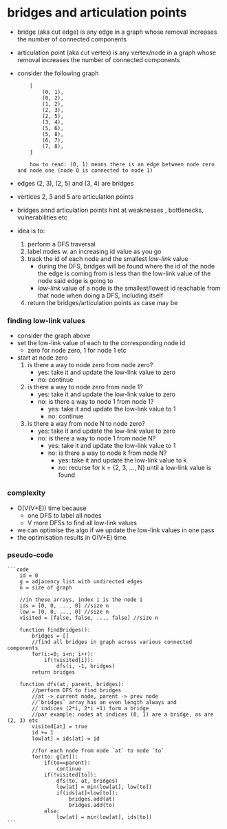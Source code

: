 # bridges and articulation points
* bridge (aka cut edge) is any edge in a graph whose removal increases the number of connected components
* articulation point (aka cut vertex) is any vertex/node in a graph whose removal increases the number of connected components
* consider the following graph

    ```text
        [
            (0, 1),
            (0, 2),
            (1, 2),
            (2, 3),
            (2, 5),
            (3, 4),
            (5, 6),
            (5, 8),
            (6, 7),
            (7, 8),
        ]

        how to read: (0, 1) means there is an edge between node zero and node one (node 0 is connected to node 1)
    ```

* edges (2, 3), (2, 5) and (3, 4) are bridges
* vertices 2, 3 and 5 are articulation points
* bridges annd articulation points hint at weaknesses , bottlenecks, vulnerabilities etc
* idea is to:
    1. perform a DFS traversal
    2. label nodes w. an increasing id value as you go
    3. track the id of each node and the smallest *low-link* value
        - during the DFS, bridges will be found where the id of the node the edge is coming from is less than the low-link value of the node said edge is going to
        - *low-link* value of a node is the smallest/lowest id reachable from that node when doing a DFS, including itself
    4. return the bridges/articulation points as case may be
### finding low-link values
* consider the graph above
* set the low-link value of each to the corresponding node id
    * zero for node zero, 1 for node 1 etc
* start at node zero
    1. is there a way to node zero from node zero?
        - yes: take it and update the low-link value to zero
        - no: continue
    2. is there a way to node zero from node 1?
        - yes: take it and update the low-link value to zero
        - no: is there a way to node 1 from node 1?
            * yes: take it and update the low-link value to 1
            * no: continue
    3. is there a way from node N to node zero?
        - yes: take it and update the low-link value to zero
        - no: is there a way to node 1 from node N?
            * yes: take it and update the low-link value to 1
            * no: is there a way to node k from node N?
                * yes: take it and update the low-link value to k
                * no: recurse for k = {2, 3, ..., N} until a low-link value is found
### complexity
* O(V(V+E)) time because
    - one DFS to label all nodes
    - V more DFSs to find all low-link values
* we can optimise the algo if we update the low-link values in one pass
* the optimisation results in O(V+E) time
### pseudo-code

    ```code
        id = 0
        g = adjacency list with undirected edges
        n = size of graph

        //in these arrays, index i is the node i
        ids = [0, 0, ..., 0] //size n
        low = [0, 0, ..., 0] //size n
        visited = [false, false, ..., false] //size n

        function findBridges():
            bridges = []
            //find all bridges in graph across various connected components
            for(i:=0; i<n; i++):
                if(!visited[i]):
                    dfs(i, -1, bridges)
            return bridges
        
        function dfs(at, parent, bridges):
            //perform DFS to find bridges
            //at -> current node, parent -> prev node
            //`bridges` array has an even length always and
            // indices (2*i, 2*i +1) form a bridge
            //par example: nodes at indices (0, 1) are a bridge, as are (2, 3) etc
            visited[at] = true
            id += 1
            low[at] = ids[at] = id

            //for each node from node `at` to node `to`
            for(to: g[at]):
                if(to==parent):
                    continue
                if(!visited[to]):
                    dfs(to, at, bridges)
                    low[at] = min(low[at], low[to])
                    if(ids[at]<low[to]):
                        bridges.add(at)
                        bridges.add(to)
                else:
                    low[at] = min(low[at], ids[to])  
    ```
